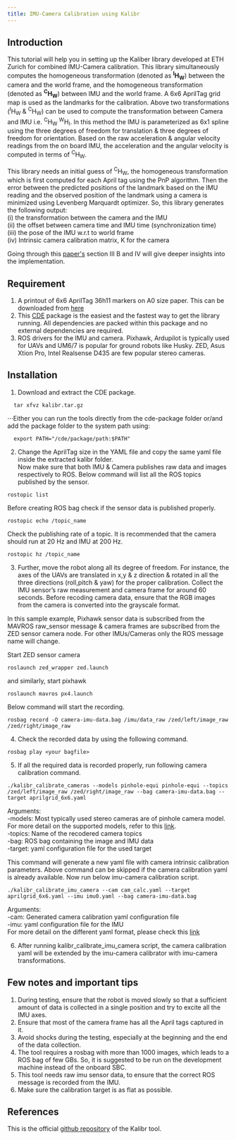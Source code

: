 ```yaml
---
title: IMU-Camera Calibration using Kalibr
---
```


## Introduction
This tutorial will help you in setting up the Kaliber library developed at ETH Zurich for combined IMU-Camera calibration. This library simultaneously computes the homogeneous transformation (denoted as **<sup>I</sup>H<sub>W</sub>**) between the camera and the world frame, and the homogeneous transformation (denoted as **<sup>C</sup>H<sub>W</sub>**) between IMU and the world frame. A 6x6 AprilTag grid map is used as the landmarks for the calibration.
Above two transformations (<sup>I</sup>H<sub>W</sub> & <sup>C</sup>H<sub>W</sub>) can be used to compute the transformation between Camera and IMU i.e. <sup>C</sup>H<sub>W</sub> <sup>W</sup>H<sub>I</sub>. In this method the IMU is parameterized as 6x1 spline using the three degrees of freedom for translation & three degrees of freedom for orientation. Based on the raw acceleration & angular velocity readings from the on board IMU, the acceleration and the angular velocity is computed in terms of <sup>C</sup>H<sub>W</sub>.

This library needs an initial guess of <sup>C</sup>H<sub>W</sub>, the homogeneous transformation which is first computed for each April tag using the PnP algorithm. Then the error between the predicted positions of the landmark based on the IMU reading and the observed position of the landmark using a camera is minimized using Levenberg Marquardt optimizer. So, this library generates the following output: <br/>
(i) the transformation between the camera and the IMU <br/>
(ii) the offset between camera time and IMU time (synchronization time) <br/>
(iii) the pose of the IMU w.r.t to world frame <br/>
(iv) Intrinsic camera calibration matrix, K for the camera <br/>

Going through this [paper's](https://furgalep.github.io/bib/furgale_iros13.pdf) section III B and IV will give deeper insights into the implementation.

## Requirement
1. A printout of 6x6 AprilTag 36h11 markers on A0 size paper. This can be downloaded from [here](https://drive.google.com/file/d/0B0T1sizOvRsUdjFJem9mQXdiMTQ/edit)
2. This [CDE](https://drive.google.com/file/d/0B0T1sizOvRsUVDBVclJCQVJzTFk/edit) package is the easiest and the fastest way to get the library running. All dependencies are packed within this package and no external dependencies are required.
3. ROS drivers for the IMU and camera. Pixhawk, Ardupilot is typically used for UAVs and UM6/7 is popular for ground robots like Husky. ZED, Asus Xtion Pro, Intel Realsense D435 are few popular stereo cameras.

## Installation
1. Download and extract the CDE package.
```
  tar xfvz kalibr.tar.gz
```
⋅⋅⋅Either you can run the tools directly from the cde-package folder or/and add the package folder to the system path using:
```
  export PATH="/cde/package/path:$PATH"
```
2. Change the AprilTag size in the YAML file and copy the same yaml file inside the extracted kalibr folder. <br/> Now make sure that both IMU & Camera publishes raw data and images respectively to ROS. Below command will list all the ROS topics published by the sensor.
```
rostopic list
```
Before creating ROS bag check if the sensor data is published properly.
```
rostopic echo /topic_name
```
Check the publishing rate of a topic. It is recommended that the camera should run at 20 Hz and IMU at 200 Hz.
```
rostopic hz /topic_name
```
3. Further, move the robot along all its degree of freedom. For instance, the axes of the UAVs are translated in x,y & z direction & rotated in all the three directions (roll,pitch & yaw) for the proper calibration. Collect the IMU sensor’s raw measurement and camera frame for around 60 seconds. Before recoding camera data, ensure that the RGB images from the camera is converted into the grayscale format. 

In this sample example, Pixhawk sensor data is subscribed from the MAVROS raw_sensor message & camera frames are subscribed from the ZED sensor camera node. For other IMUs/Cameras only the ROS message name will change.

Start ZED sensor camera
```
roslaunch zed_wrapper zed.launch
```
and similarly, start pixhawk
```
roslaunch mavros px4.launch
```
Below command will start the recording.
```
rosbag record -O camera-imu-data.bag /imu/data_raw /zed/left/image_raw /zed/right/image_raw
```
4. Check the recorded data by using the following command.
```
rosbag play <your bagfile>
```
5. If all the required data is recorded properly, run following camera calibration command.
```
./kalibr_calibrate_cameras --models pinhole-equi pinhole-equi --topics /zed/left/image_raw /zed/right/image_raw --bag camera-imu-data.bag --target aprilgrid_6x6.yaml
```
Arguments:<br/>
-models: Most typically used stereo cameras are of pinhole camera model. For more detail on the supported models, refer to this [link](https://github.com/ethz-asl/kalibr/wiki/supported-models).<br/>
-topics: Name of the recodered camera topics  <br/>
-bag: ROS bag containing the image and IMU data <br/>
-target: yaml configuration file for the used target <br/>

This command will generate a new yaml file with camera intrinsic calibration parameters. Above command can be skipped if the camera calibration yaml is already available. Now run below imu-camera calibration script.
```
./kalibr_calibrate_imu_camera --cam cam_calc.yaml --target aprilgrid_6x6.yaml --imu imu0.yaml --bag camera-imu-data.bag
```
Arguments:<br/>
-cam: Generated camera calibration yaml configuration file<br/>
-imu: yaml configuration file for the IMU<br/>
For more detail on the different yaml format, please check this [link](https://github.com/ethz-asl/kalibr/wiki/yaml-formats)<br/>

6. After running kalibr_calibrate_imu_camera script, the camera calibration yaml will be extended by the imu-camera calibrator with imu-camera transformations.

## Few notes and important tips
1. During testing, ensure that the robot is moved slowly so that a sufficient amount of data is collected in a single position and try to excite all the IMU axes. 
2. Ensure that most of the camera frame has all the April tags captured in it.
3. Avoid shocks during the testing, especially at the beginning and the end of the data collection. 
4. The tool requires a rosbag with more than 1000 images, which leads to a ROS bag of few GBs. So, it is suggested to be run on the development machine instead of the onboard SBC.
5. This tool needs raw imu sensor data, to ensure that the correct ROS message is recorded from the IMU. 
6. Make sure the calibration target is as flat as possible. 

## References
This is the official [github repository](https://github.com/ethz-asl/kalibr/) of the Kalibr tool.

